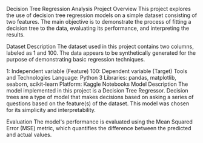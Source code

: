 Decision Tree Regression Analysis
Project Overview
This project explores the use of decision tree regression models on a simple dataset consisting of two features. The main objective is to demonstrate the process of fitting a decision tree to the data, evaluating its performance, and interpreting the results.

Dataset Description
The dataset used in this project contains two columns, labeled as 1 and 100. The data appears to be synthetically generated for the purpose of demonstrating basic regression techniques.

1: Independent variable (Feature)
100: Dependent variable (Target)
Tools and Technologies
Language: Python 3
Libraries: pandas, matplotlib, seaborn, scikit-learn
Platform: Kaggle Notebooks
Model Description
The model implemented in this project is a Decision Tree Regressor. Decision trees are a type of model that makes decisions based on asking a series of questions based on the feature(s) of the dataset. This model was chosen for its simplicity and interpretability.

Evaluation
The model's performance is evaluated using the Mean Squared Error (MSE) metric, which quantifies the difference between the predicted and actual values.
